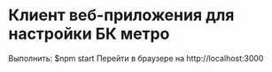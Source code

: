 Клиент веб-приложения для настройки БК метро
=============================================
Выполнить: $npm start
Перейти в браузере на http://localhost:3000
